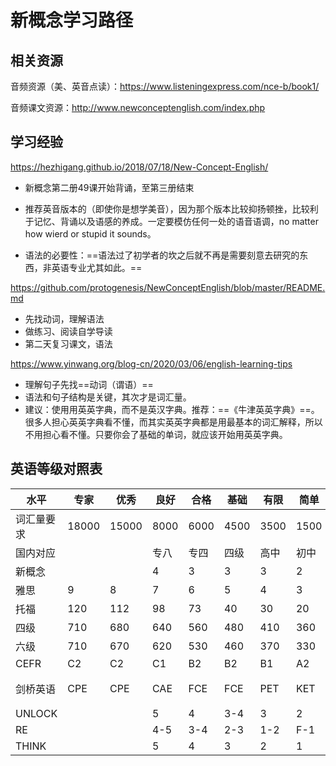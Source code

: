 # 新概念学习路径

##  相关资源

音频资源（美、英音点读）：https://www.listeningexpress.com/nce-b/book1/

音频课文资源：http://www.newconceptenglish.com/index.php

## 学习经验

https://hezhigang.github.io/2018/07/18/New-Concept-English/

- 新概念第二册49课开始背诵，至第三册结束

- 推荐英音版本的（即使你是想学美音），因为那个版本比较抑扬顿挫，比较利于记忆、背诵以及语感的养成。一定要模仿任何一处的语音语调，no matter how wierd or stupid it sounds。
- 语法的必要性：==语法过了初学者的坎之后就不再是需要刻意去研究的东西，非英语专业尤其如此。==

https://github.com/protogenesis/NewConceptEnglish/blob/master/README.md

- 先找动词，理解语法
- 做练习、阅读自学导读
- 第二天复习课文，语法

https://www.yinwang.org/blog-cn/2020/03/06/english-learning-tips

- 理解句子先找==动词（谓语）==
- 语法和句子结构是关键，其次才是词汇量。
- 建议：使用用英英字典，而不是英汉字典。推荐：==《牛津英英字典》==。很多人担心英英字典看不懂，而其实英英字典都是用最基本的词汇解释，所以不用担心看不懂。只要你会了基础的单词，就应该开始用英英字典。

## 英语等级对照表

| 水平       | 专家 | 优秀 | 良好 | 合格 | 基础 | 有限 | 简单 | 初学 | 启蒙   |
|------------|------|------|------|------|------|------|------|------|--------|
| 词汇量要求 | 18000| 15000| 8000 | 6000 | 4500 | 3500 | 1500 | 1000 | 800    |
| 国内对应   |      |        | 专八  | 专四  | 四级  | 高中  | 初中  |   | 小学 |
| 新概念     |      |        | 4    | 3    | 3    | 3    | 2    | 1    |      |
| 雅思       | 9    | 8    | 7    | 6    | 5    | 4    | 3    | 2    | 1      |
| 托福       | 120  | 112  | 98   | 73   | 40   | 30   | 20   |      |        |
| 四级       | 710  | 680  | 640  | 560  | 480  | 410  | 360  |      |        |
| 六级       | 710  | 670  | 620  | 530  | 460  | 370  | 330  |      |        |
| CEFR       | C2   | C2   | C1   | B2   | B2   | B1   | A2   | A2   | A1     |
| 剑桥英语   | CPE  | CPE  | CAE  | FCE  | FCE  | PET  | KET  | YLE(三级) | YLE(二级) |
| UNLOCK     |      |        | 5    | 4    | 3-4  | 3    | 2    | 1    | Basic|
| RE         |      |        | 4-5  | 3-4  | 2-3  | 1-2  | F-1  |      |      |
| THINK      |      |        | 5    | 4    | 3    | 2    | 1    | Starter | |